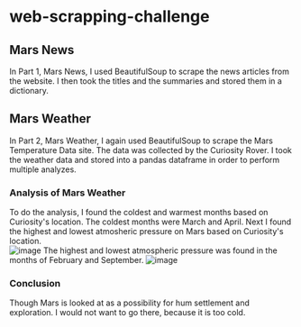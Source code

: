 # web-scrapping-challenge
## Mars News

In Part 1, Mars News, I used BeautifulSoup to scrape the news articles from the website. I then took the titles and the summaries and stored them in a dictionary. 

## Mars Weather

In Part 2, Mars Weather, I again used BeautifulSoup to scrape the Mars Temperature Data site. The data was collected by the Curiosity Rover. I took the weather data and stored into a pandas dataframe in order to perform multiple analyzes. 

### Analysis of Mars Weather

To do the analysis, I found the coldest and warmest months based on Curiosity's location. The coldest months were March and April. Next I found the highest and lowest atmosheric pressure on Mars based on Curiosity's location.  
![image](https://github.com/mike2463/web-scrapping-challenge/assets/102863554/075d8d12-2ef1-4bae-a3ff-17d7f58376da)
The highest and lowest atmospheric pressure was found in the months of February and September. 
![image](https://github.com/mike2463/web-scrapping-challenge/assets/102863554/e99c2fc8-a10c-4947-bd64-443a5661feca)

### Conclusion

Though Mars is looked at as a possibility for hum settlement and exploration. I would not want to go there, because it is too cold. 
